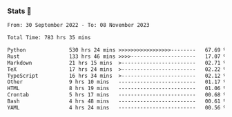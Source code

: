 ### Stats 👋
<!--START_SECTION:waka-->

```txt
From: 30 September 2022 - To: 08 November 2023

Total Time: 783 hrs 35 mins

Python              530 hrs 24 mins >>>>>>>>>>>>>>>>>--------   67.69 %
Rust                133 hrs 46 mins >>>>---------------------   17.07 %
Markdown            21 hrs 15 mins  >------------------------   02.71 %
TeX                 17 hrs 24 mins  >------------------------   02.22 %
TypeScript          16 hrs 34 mins  >------------------------   02.12 %
Other               9 hrs 10 mins   -------------------------   01.17 %
HTML                8 hrs 19 mins   -------------------------   01.06 %
Crontab             5 hrs 17 mins   -------------------------   00.68 %
Bash                4 hrs 48 mins   -------------------------   00.61 %
YAML                4 hrs 24 mins   -------------------------   00.56 %
```

<!--END_SECTION:waka-->

<!--
**buhaytza2005/buhaytza2005** is a ✨ _special_ ✨ repository because its `README.md` (this file) appears on your GitHub profile.

Here are some ideas to get you started:

- 🔭 I’m currently working on ...
- 🌱 I’m currently learning ...
- 👯 I’m looking to collaborate on ...
- 🤔 I’m looking for help with ...
- 💬 Ask me about ...
- 📫 How to reach me: ...
- 😄 Pronouns: ...
- ⚡ Fun fact: ...
-->



